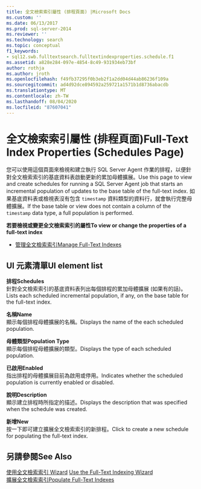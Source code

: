 ```yaml
---
title: 全文檢索索引屬性 (排程頁面) |Microsoft Docs
ms.custom: ''
ms.date: 06/13/2017
ms.prod: sql-server-2014
ms.reviewer: ''
ms.technology: search
ms.topic: conceptual
f1_keywords:
- sql12.swb.fulltextsearch.fulltextindexproperties.schedule.f1
ms.assetid: a828e284-097e-4854-8c49-931934eb73bf
author: rothja
ms.author: jroth
ms.openlocfilehash: f49fb37295f0b3eb2f1a2dd04d44ab86236f109a
ms.sourcegitcommit: ad4d92dce894592a259721a1571b1d8736abacdb
ms.translationtype: MT
ms.contentlocale: zh-TW
ms.lasthandoff: 08/04/2020
ms.locfileid: "87607041"
---
```

# <a name="full-text-index-properties-schedules-page"></a><span data-ttu-id="0c3ed-102">全文檢索索引屬性 (排程頁面)</span><span class="sxs-lookup"><span data-stu-id="0c3ed-102">Full-Text Index Properties (Schedules Page)</span></span>
  <span data-ttu-id="0c3ed-103">您可以使用這個頁面來檢視和建立執行 SQL Server Agent 作業的排程，以便針對全文檢索索引的基底資料表啟動更新的累加母體擴展。</span><span class="sxs-lookup"><span data-stu-id="0c3ed-103">Use this page to view and create schedules for running a SQL Server Agent job that starts an incremental population of updates to the base table of the full-text index.</span></span> <span data-ttu-id="0c3ed-104">如果基底資料表或檢視表沒有包含 `timestamp` 資料類型的資料行，就會執行完整母體擴展。</span><span class="sxs-lookup"><span data-stu-id="0c3ed-104">If the base table or view does not contain a column of the `timestamp` data type, a full population is performed.</span></span>  
  
 <span data-ttu-id="0c3ed-105">**若要檢視或變更全文檢索索引的屬性**</span><span class="sxs-lookup"><span data-stu-id="0c3ed-105">**To view or change the properties of a full-text index**</span></span>  
  
-   [<span data-ttu-id="0c3ed-106">管理全文檢索索引</span><span class="sxs-lookup"><span data-stu-id="0c3ed-106">Manage Full-Text Indexes</span></span>](../relational-databases/indexes/indexes.md)  
  
## <a name="ui-element-list"></a><span data-ttu-id="0c3ed-107">UI 元素清單</span><span class="sxs-lookup"><span data-stu-id="0c3ed-107">UI element list</span></span>  
 <span data-ttu-id="0c3ed-108">**排程**</span><span class="sxs-lookup"><span data-stu-id="0c3ed-108">**Schedules**</span></span>  
 <span data-ttu-id="0c3ed-109">針對全文檢索索引的基底資料表列出每個排程的累加母體擴展 (如果有的話)。</span><span class="sxs-lookup"><span data-stu-id="0c3ed-109">Lists each scheduled incremental population, if any, on the base table for the full-text index.</span></span>  
  
 <span data-ttu-id="0c3ed-110">**名稱**</span><span class="sxs-lookup"><span data-stu-id="0c3ed-110">**Name**</span></span>  
 <span data-ttu-id="0c3ed-111">顯示每個排程母體擴展的名稱。</span><span class="sxs-lookup"><span data-stu-id="0c3ed-111">Displays the name of the each scheduled population.</span></span>  
  
 <span data-ttu-id="0c3ed-112">**母體類型**</span><span class="sxs-lookup"><span data-stu-id="0c3ed-112">**Population Type**</span></span>  
 <span data-ttu-id="0c3ed-113">顯示每個排程母體擴展的類型。</span><span class="sxs-lookup"><span data-stu-id="0c3ed-113">Displays the type of each scheduled population.</span></span>  
  
 <span data-ttu-id="0c3ed-114">**已啟用**</span><span class="sxs-lookup"><span data-stu-id="0c3ed-114">**Enabled**</span></span>  
 <span data-ttu-id="0c3ed-115">指出排程的母體擴展目前為啟用或停用。</span><span class="sxs-lookup"><span data-stu-id="0c3ed-115">Indicates whether the scheduled population is currently enabled or disabled.</span></span>  
  
 <span data-ttu-id="0c3ed-116">**說明**</span><span class="sxs-lookup"><span data-stu-id="0c3ed-116">**Description**</span></span>  
 <span data-ttu-id="0c3ed-117">顯示建立排程時所指定的描述。</span><span class="sxs-lookup"><span data-stu-id="0c3ed-117">Displays the description that was specified when the schedule was created.</span></span>  
  
 <span data-ttu-id="0c3ed-118">**新增**</span><span class="sxs-lookup"><span data-stu-id="0c3ed-118">**New**</span></span>  
 <span data-ttu-id="0c3ed-119">按一下即可建立擴展全文檢索索引的新排程。</span><span class="sxs-lookup"><span data-stu-id="0c3ed-119">Click to create a new schedule for populating the full-text index.</span></span>  
  
## <a name="see-also"></a><span data-ttu-id="0c3ed-120">另請參閱</span><span class="sxs-lookup"><span data-stu-id="0c3ed-120">See Also</span></span>  
 <span data-ttu-id="0c3ed-121">[使用全文檢索索引 Wizard](../relational-databases/search/use-the-full-text-indexing-wizard.md) </span><span class="sxs-lookup"><span data-stu-id="0c3ed-121">[Use the Full-Text Indexing Wizard](../relational-databases/search/use-the-full-text-indexing-wizard.md) </span></span>  
 [<span data-ttu-id="0c3ed-122">擴展全文檢索索引</span><span class="sxs-lookup"><span data-stu-id="0c3ed-122">Populate Full-Text Indexes</span></span>](../relational-databases/search/populate-full-text-indexes.md)  
  
  
